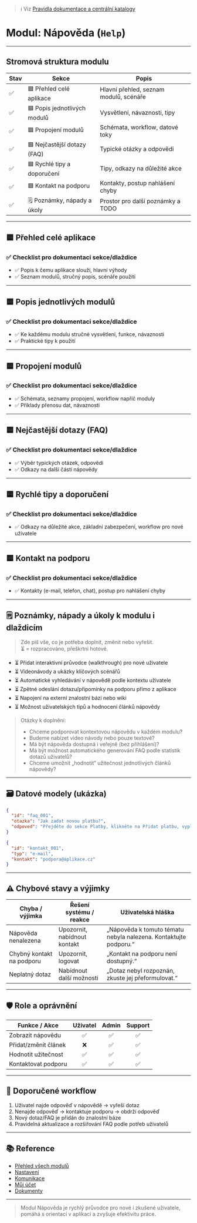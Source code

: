 > ℹ️ Viz [Pravidla dokumentace a centrální katalogy](./pravidla.md)

# Modul: Nápověda (`Help`)

---

## Stromová struktura modulu

| Stav | Sekce | Popis |
|------|-------|-------|
| ✅   | 🟦 Přehled celé aplikace | Hlavní přehled, seznam modulů, scénáře |
| ✅   | 🟦 Popis jednotlivých modulů | Vysvětlení, návaznosti, tipy           |
| ✅   | 🟦 Propojení modulů | Schémata, workflow, datové toky         |
| ✅   | 🟦 Nejčastější dotazy (FAQ) | Typické otázky a odpovědi              |
| ✅   | 🟦 Rychlé tipy a doporučení | Tipy, odkazy na důležité akce          |
| ✅   | 🟦 Kontakt na podporu | Kontakty, postup nahlášení chyby        |
| ✅   | 🗒️ Poznámky, nápady a úkoly | Prostor pro další poznámky a TODO       |

---

## 🟦 Přehled celé aplikace

### ✅ Checklist pro dokumentaci sekce/dlaždice
- ✅ Popis k čemu aplikace slouží, hlavní výhody
- ✅ Seznam modulů, stručný popis, scénáře použití

---

## 🟦 Popis jednotlivých modulů

### ✅ Checklist pro dokumentaci sekce/dlaždice
- ✅ Ke každému modulu stručné vysvětlení, funkce, návaznosti
- ✅ Praktické tipy k použití

---

## 🟦 Propojení modulů

### ✅ Checklist pro dokumentaci sekce/dlaždice
- ✅ Schémata, seznamy propojení, workflow napříč moduly
- ✅ Příklady přenosu dat, návaznosti

---

## 🟦 Nejčastější dotazy (FAQ)

### ✅ Checklist pro dokumentaci sekce/dlaždice
- ✅ Výběr typických otázek, odpovědi
- ✅ Odkazy na další části nápovědy

---

## 🟦 Rychlé tipy a doporučení

### ✅ Checklist pro dokumentaci sekce/dlaždice
- ✅ Odkazy na důležité akce, základní zabezpečení, workflow pro nové uživatele

---

## 🟦 Kontakt na podporu

### ✅ Checklist pro dokumentaci sekce/dlaždice
- ✅ Kontakty (e-mail, telefon, chat), postup pro nahlášení chyby

---

## 🗒️ Poznámky, nápady a úkoly k modulu i dlaždicím

> Zde piš vše, co je potřeba doplnit, změnit nebo vyřešit.  
> ⏳ = rozpracováno, přeškrtni hotové.

- ⏳ Přidat interaktivní průvodce (walkthrough) pro nové uživatele
- ⏳ Videonávody a ukázky klíčových scénářů
- ⏳ Automatické vyhledávání v nápovědě podle kontextu uživatele
- ⏳ Zpětné odeslání dotazu/připomínky na podporu přímo z aplikace
- ⏳ Napojení na externí znalostní bázi nebo wiki
- ⏳ Možnost uživatelských tipů a hodnocení článků nápovědy

> Otázky k doplnění:
> - Chceme podporovat kontextovou nápovědu v každém modulu?
> - Budeme nabízet video návody nebo pouze textové?
> - Má být nápověda dostupná i veřejně (bez přihlášení)?
> - Má být možnost automatického generování FAQ podle statistik dotazů uživatelů?
> - Chceme umožnit „hodnotit“ užitečnost jednotlivých článků nápovědy?

---

## 🗃️ Datové modely (ukázka)

```json
{
  "id": "faq_001",
  "otazka": "Jak zadat novou platbu?",
  "odpoved": "Přejděte do sekce Platby, klikněte na Přidat platbu, vyplňte potřebné údaje a uložte."
}
```
```json
{
  "id": "kontakt_001",
  "typ": "e-mail",
  "kontakt": "podpora@aplikace.cz"
}
```

---

## ⚠️ Chybové stavy a výjimky

| Chyba / výjimka                | Řešení systému / reakce      | Uživatelská hláška                              |
|---------------------------------|------------------------------|-------------------------------------------------|
| Nápověda nenalezena             | Upozornit, nabídnout kontakt | „Nápověda k tomuto tématu nebyla nalezena. Kontaktujte podporu.“ |
| Chybný kontakt na podporu       | Upozornit, logovat           | „Kontakt na podporu není dostupný.“             |
| Neplatný dotaz                  | Nabídnout další možnosti     | „Dotaz nebyl rozpoznán, zkuste jej přeformulovat.“ |

---

## 🛡️ Role a oprávnění

| Funkce / Akce                | Uživatel | Admin | Support |
|------------------------------|:--------:|:-----:|:-------:|
| Zobrazit nápovědu            |   ✅     |  ✅   |   ✅    |
| Přidat/změnit článek         |   ❌     |  ✅   |   ✅    |
| Hodnotit užitečnost          |   ✅     |  ✅   |   ✅    |
| Kontaktovat podporu          |   ✅     |  ✅   |   ✅    |

---

## 📑 Doporučené workflow

1. Uživatel najde odpověď v nápovědě → vyřeší dotaz
2. Nenajde odpověď → kontaktuje podporu → obdrží odpověď
3. Nový dotaz/FAQ je přidán do znalostní báze
4. Pravidelná aktualizace a rozšiřování FAQ podle potřeb uživatelů

---

## 📚 Reference

- [Přehled všech modulů](./)
- [Nastavení](./nastaveni.md)
- [Komunikace](./komunikace.md)
- [Můj účet](./muj-ucet.md)
- [Dokumenty](./dokumenty.md)

---

> Modul Nápověda je rychlý průvodce pro nové i zkušené uživatele, pomáhá s orientací v aplikaci a zvyšuje efektivitu práce.

